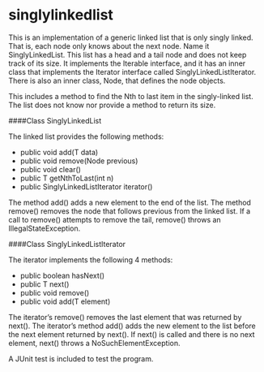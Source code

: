 singlylinkedlist
================

This is an implementation of a generic linked list that is only singly linked. That is, each node only knows about the next node. Name it SinglyLinkedList. This list has a head and a tail node and does not keep track of its size. It implements the Iterable<T> interface, and it has an inner class that implements the Iterator<T> interface called SinglyLinkedListIterator. There is also an inner
class, Node, that defines the node objects.

This includes a method to find the Nth to last item in the singly-linked list. The list does not know nor provide a method to return its size.

####Class SinglyLinkedList

The linked list provides the following methods:

- public void add(T data)
- public void remove(Node<T> previous)
- public void clear()
- public T getNthToLast(int n)
- public SinglyLinkedListIterator iterator()

The method add() adds a new element to the end of the list. The method remove() removes the node that follows previous from the linked list. If a call to remove() attempts to remove the tail, remove() throws an IllegalStateException.

####Class SinglyLinkedListIterator

The iterator implements the following 4 methods:

- public boolean hasNext()
- public T next()
- public void remove()
- public void add(T element)

The iterator’s remove() removes the last element that was returned by next(). The iterator’s method add() adds the new element to the list before the next element returned by next(). If next() is called and there is no next element, next() throws a NoSuchElementException.

A JUnit test is included to test the program.
